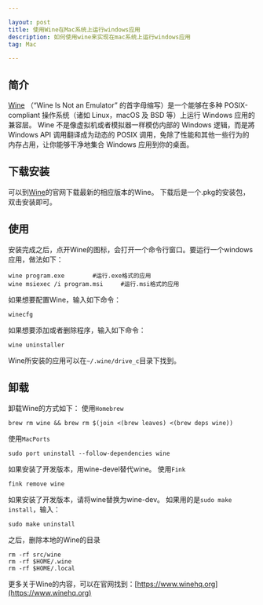 ```yaml
---

layout: post
title: 使用Wine在Mac系统上运行windows应用
description: 如何使用wine来实现在mac系统上运行windows应用
tag: Mac

---
```


## 简介
[Wine](https://www.winehq.org) （“Wine Is Not an Emulator” 的首字母缩写）是一个能够在多种 POSIX-compliant 操作系统（诸如 Linux，macOS 及 BSD 等）上运行 Windows 应用的兼容层。 Wine 不是像虚拟机或者模拟器一样模仿内部的 Windows 逻辑，而是將 Windows API 调用翻译成为动态的 POSIX 调用，免除了性能和其他一些行为的内存占用，让你能够干净地集合 Windows 应用到你的桌面。

## 下载安装
可以到[Wine](https://www.winehq.org)的官网下载最新的相应版本的Wine。
下载后是一个.pkg的安装包，双击安装即可。

## 使用
安装完成之后，点开Wine的图标，会打开一个命令行窗口。要运行一个windows应用，做法如下：

	wine program.exe		#运行.exe格式的应用
	wine msiexec /i program.msi		#运行.msi格式的应用
	
如果想要配置Wine，输入如下命令：

	winecfg
	
如果想要添加或者删除程序，输入如下命令：

	wine uninstaller
	
Wine所安装的应用可以在`~/.wine/drive_c`目录下找到。

## 卸载
卸载Wine的方式如下：
使用`Homebrew`

	brew rm wine && brew rm $(join <(brew leaves) <(brew deps wine))
	
使用`MacPorts`

	sudo port uninstall --follow-dependencies wine
	
如果安装了开发版本，用wine-devel替代wine。
使用`Fink`

	fink remove wine
	
如果安装了开发版本，请将wine替换为wine-dev。
如果用的是`sudo make install`，输入：

	sudo make uninstall
	
之后，删除本地的Wine的目录

	rm -rf src/wine
	rm -rf $HOME/.wine
	rm -rf $HOME/.local
	

更多关于Wine的内容，可以在官网找到：[https://www.winehq.org](https://www.winehq.org)
